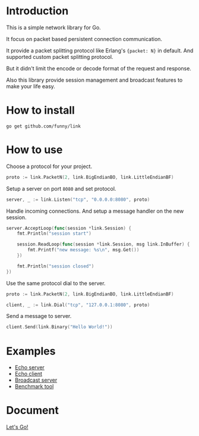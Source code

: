 Introduction
============

This is a simple network library for Go.

It focus on packet based persistent connection communication.

It provide a packet splitting protocol like Erlang's `{packet: N}` in default. And supported custom packet splitting protocol.

But it didn't limit the encode or decode format of the request and response.

Also this library provide session management and broadcast features to make your life easy.

How to install
==============

```
go get github.com/funny/link
```

How to use
===========

Choose a protocol for your project.

```go
proto := link.PacketN(2, link.BigEndianBO, link.LittleEndianBF)
```

Setup a server on port `8080` and set protocol.

```go
server, _ := link.Listen("tcp", "0.0.0.0:8080", proto)
```

Handle incoming connections. And setup a message handler on the new session.

```go
server.AcceptLoop(func(session *link.Session) {
	fmt.Println("session start")

	session.ReadLoop(func(session *link.Session, msg link.InBuffer) {
		fmt.Printf("new message: %s\n", msg.Get())
	})

	fmt.Println("session closed")
})
```

Use the same protocol dial to the server.

```go
proto := link.PacketN(2, link.BigEndianBO, link.LittleEndianBF)

client, _ := link.Dial("tcp", "127.0.0.1:8080", proto)
```

Send a message to server.

```go
client.Send(link.Binary("Hello World!"))
```

Examples
========

* [Echo server](https://github.com/funny/link/blob/master/examples/echo_server/main.go)
* [Echo client](https://github.com/funny/link/blob/master/examples/echo_client/main.go)
* [Broadcast server](https://github.com/funny/link/blob/master/examples/broadcast/main.go)
* [Benchmark tool](https://github.com/funny/link/blob/master/examples/benchmark/main.go)

Document
========

[Let's Go!](http://godoc.org/github.com/funny/link)

